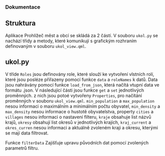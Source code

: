 ### Dokumentace
## Struktura
Aplikace Prohlížeč měst a obcí se skládá za 2 částí. V souboru `ukol.py` se nachází třídy a metody, které komunikují s grafickým rozhraním definovaným v souboru `ukol_view.qml`.
## ukol.py
V tříde `Roles` jsou definovány role, které slouží ke vytvoření vlstních rolí, které jsou posléze přiřazeny pomocí funkce `data` a `roleNames` k datů. Data jsou nahrávány pomocí funkce `load_from_json`, která načítá vtupní data ve formátu .json.
V následující části jsou funkce `get` a `set` jednotlivých proměnných. z nich jsou potoé vytvořeny `Properties`, pro načítání proměnných v souboru `ukol_view.qml`. `min_population` a `max_population` nesou informaci o maximálním a minimálním počtu obyvatel, `min_density` a `max_density` nesou informace o hustotě obyvatelstva, property `cities` a `villages` nesou informaci o nastavení filteru, `kraje` obsahuje list názvů krajů, `okresy` obsahují list okresů v jednotlivých krajích, `kraj_current` a `okres_curren` nesou informaci a aktuálně zvoleném kraji a okresu, kterými se mají data filtrovat.

Funkce `filterData` Zajišťuje upravu původních dat pomocí zvolených parametrů filtru.
